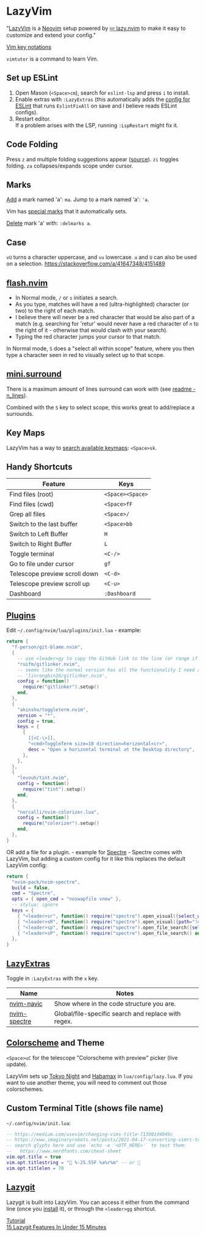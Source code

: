 # LazyVim

"[LazyVim](https://www.lazyvim.org/) is a [Neovim](https://neovim.io/) setup powered by [💤 lazy.nvim](https://github.com/folke/lazy.nvim) to make it easy to customize and extend your config."  

[Vim key notations](https://vimdoc.sourceforge.net/htmldoc/intro.html#keycodes) 

`vimtutor` is a command to learn Vim.  

## Set up ESLint
1) Open Mason (`<Space>cm`), search for `eslint-lsp` and press `i` to install.  
2) Enable extras with `:LazyExtras` (this automatically adds the [config for ESLint](https://www.lazyvim.org/extras/linting/eslint) that runs `EslintFixAll` on save and I believe reads ESLint configs).  
3) Restart editor.  
If a problem arises with the LSP, running `:LspRestart` might fix it.

## Code Folding
Press `z` and multiple folding suggestions appear ([source](https://github.com/LazyVim/LazyVim/issues/1319#issuecomment-1674464664)).
`zi` toggles folding.
`za` collapses/expands scope under cursor.

## Marks
[Add](https://vim.fandom.com/wiki/Using_marks#Using_marks) a mark named 'a': `ma`.
Jump to a mark named 'a': `'a`.

Vim has [special marks](https://vim.fandom.com/wiki/Using_marks#Special_marks) that it automatically sets.

[Delete](https://vim.fandom.com/wiki/Using_marks#Deleting_marks) mark 'a' with: `:delmarks a`.
## Case
`vU` turns a character uppercase, and `vu` lowercase. `u` and `U` can also be used on a selection.
https://stackoverflow.com/a/41647348/4151489

## [flash.nvim](https://www.lazyvim.org/keymaps#flashnvim)
* In Normal mode, `/` or `s` initiates a search.
* As you type, matches will have a red (ultra-highlighted) character (or two) to the right of each match.
* I believe there will never be a red character that would be also part of a match (e.g. searching for 'retur' would never have a red character of `n` to the right of it - otherwise that would clash with your search).
* Typing the red character jumps your cursor to that match.

In Normal mode, `S` does a "select all within scope" feature, where you then type a character seen in red to visually select up to that scope.

## [mini.surround](https://github.com/echasnovski/mini.surround.git)
There is a maximum amount of lines surround can work with (see [readme - n_lines](https://github.com/echasnovski/mini.surround#default-config)).

Combined with the `S` key to select scope, this works great to add/replace a surrounds.
## Key Maps
LazyVim has a way to [search available keymaps](https://github.com/LazyVim/LazyVim/discussions/690): `<Space>sk`.
## Handy Shortcuts
Feature | Keys
-|-
Find files (root) | `<Space><Space>`
Find files (cwd) | `<Space>fF` 
Grep all files | `<Space>/`
Switch to the last buffer | `<Space>bb`
Switch to Left Buffer | `H`
Switch to Right Buffer | `L`
Toggle terminal | `<C-/>`
Go to file under cursor | `gf`
Telescope preview scroll down | `<C-d>`
Telescope preview scroll up | `<C-u>`
Dashboard | `:Dashboard`

## [Plugins](https://github.com/folke/lazy.nvim#-structuring-your-plugins)
Edit `~/.config/nvim/lua/plugins/init.lua` - example:
```lua
return {
  "f-person/git-blame.nvim",
  {
    -- use <leader>gy to copy the GitHub link to the line (or range if in visual mode) I'm on:
    "ruifm/gitlinker.nvim",
    -- seems like the normal version has all the functionality I need anyway so I don't use this fork:
    -- 'linrongbin16/gitlinker.nvim',
    config = function()
      require("gitlinker").setup()
    end,
  },
  {
    "akinsho/toggleterm.nvim",
    version = "*",
    config = true,
    keys = {
      {
        [[<C-\>]],
        "<cmd>ToggleTerm size=10 direction=horizontal<cr>",
        desc = "Open a horizontal terminal at the Desktop directory",
      },
    },
  },
  {
    "levouh/tint.nvim",
    config = function()
      require("tint").setup()
    end,
  },
  {
    "norcalli/nvim-colorizer.lua",
    config = function()
      require("colorizer").setup()
    end,
  },
}
```
OR add a file for a plugin. - example for [Spectre](https://github.com/nvim-pack/nvim-spectre) - Spectre comes with LazyVim, but adding a custom config for it like this replaces the default LazyVim config:
```lua
return {
  "nvim-pack/nvim-spectre",
  build = false,
  cmd = "Spectre",
  opts = { open_cmd = "noswapfile vnew" },
  -- stylua: ignore
  keys = {
    { "<leader>sr", function() require("spectre").open_visual({select_word=true,path="!dist !.eslintcache"}) end, desc = "Replace current word in files (Spectre)" },
    { "<leader>sR", function() require("spectre").open_visual({path="!dist !.eslintcache"}) end, desc = "Replace in files (Spectre)" },
    { "<leader>sp", function() require("spectre").open_file_search({select_word=true}) end, desc = "Replace current word in current file (Spectre)" },
    { "<leader>sP", function() require("spectre").open_file_search() end, desc = "Replace in current file (Spectre)" },
  },
}
```

## [LazyExtras](https://www.lazyvim.org/extras)
Toggle in `:LazyExtras` with the `x` key.

Name | Notes
-|-
[nvim-navic](https://www.lazyvim.org/extras/editor/navic)| Show where in the code structure you are.
[nvim-spectre](https://github.com/nvim-pack/nvim-spectre) | Global/file-specific search and replace with regex.

## [Colorscheme](https://www.lazyvim.org/plugins/colorscheme) and Theme
`<Space>uC` for the telescope "Colorscheme with preview" picker (live update).

LazyVim sets up [Tokyo Night](https://github.com/folke/tokyonight.nvim) and [Habamax](https://github.com/ntk148v/habamax.nvim) in `lua/config/lazy.lua`. If you want to use another theme, you will need to comment out those colorschemes.

## Custom Terminal Title (shows file name)
`~/.config/nvim/init.lua`:
```lua
-- https://medium.com/usevim/changing-vims-title-713001d4049c
-- https://www.imaginaryrobots.net/posts/2021-04-17-converting-vimrc-to-lua/
-- search glyphs here and use `echo -e '<UTF_HERE>'` to test them:
--   https://www.nerdfonts.com/cheat-sheet
vim.opt.title = true
vim.opt.titlestring = " %-25.55F %a%r%m" -- or 
vim.opt.titlelen = 70
```

## [Lazygit](https://github.com/jesseduffield/lazygit) 
Lazygit is built into LazyVim. You can access it either from the command line (once you [install](https://github.com/jesseduffield/lazygit#installation) it), or through the `<leader>gg` shortcut.

[Tutorial](https://www.youtube.com/watch?v=VDXvbHZYeKY)  
[15 Lazygit Features In Under 15 Minutes](https://www.youtube.com/watch?v=CPLdltN7wgE)  
